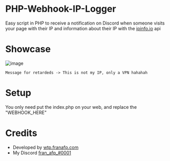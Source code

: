 # PHP-Webhook-IP-Logger

Easy script in PHP to receive a notification on Discord when someone visits your page with their IP and information about their IP with the [ipinfo.io](https://ipinfo.io) api

# Showcase

![image](https://user-images.githubusercontent.com/48841069/211213163-11daaf8c-6fbf-46f2-87bf-8e78e37cd663.png)


```Message for retardeds -> This is not my IP, only a VPN hahahah```

# Setup

You only need put the index.php on your web, and replace the "WEBHOOK_HERE"

# Credits

- Developed by [wtp.franafp.com](https://wtp.franafp.com)
- My Discord [fran_afp_#0001](https://franafp.com/discord/profile)
